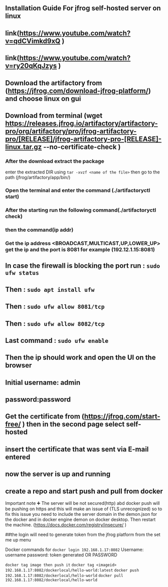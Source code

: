 ## Installation Guide For jfrog self-hosted server on linux

## link(https://www.youtube.com/watch?v=qdCVimkd9xQ )
## link(https://www.youtube.com/watch?v=ry20qKqJzys )

## Download the artifactory from (https://jfrog.com/download-jfrog-platform/) and choose linux on gui 
## Download from terminal (wget https://releases.jfrog.io/artifactory/artifactory-pro/org/artifactory/pro/jfrog-artifactory-pro/[RELEASE]/jfrog-artifactory-pro-[RELEASE]-linux.tar.gz --no-certificate-check )

### After the download extract the package 
enter the extracted DIR 
using ```tar -xvzf <name of the file>```
then go to the path (jfrog/artifactory/app/bin/)

### Open the terminal and enter the command (./artifactoryctl start)

### After the starting run the following command(./artifactoryctl check) 

### then the command(ip addr)

### Get the ip address <BROADCAST,MULTICAST,UP,LOWER_UP> get the ip and the port is 8081 for example (192.12.1.15:8081)

## In case the firewall is blocking the port run : ```sudo ufw status```
## Then : ```sudo apt install ufw```
## Then : ```sudo ufw allow 8081/tcp```
## Then : ```sudo ufw allow 8082/tcp```
## Last command : ```sudo ufw enable ```
## Then the ip should work and open the UI on the browser
## Initial username: admin 
##        password:password
## Get the certificate from (https://jfrog.com/start-free/ ) then in the second page select self-hosted
## insert the certificate that was sent via E-mail entered 
## now the server is up and running 
## create a repo and start push and pull from docker 



Important note ➕
The server will be not secured(http) abd docker push will be pushing on https and this will make an issue of (TLS unrecognized) so to fix this issue you need to include the server domain in the demon.json for the docker and in docker engine demon on docker desktop. Then restart the machine. 
(https://docs.docker.com/registry/insecure/ )

##the login will need to generate token from the jfrog platform from the set me up menu 

Docker commands for
```docker login 192.168.1.17:8082```
Username: username 
password: token generated OR PASSWORD

```docker tag image then push it```
```docker tag <imageid> 192.168.1.17:8082/dockerlocal/hello-world:latest```
```docker push 192.168.1.17:8082/dockerlocal/hello-world```
```docker pull 192.168.1.17:8082/dockerlocal/hello-world```



